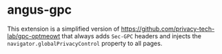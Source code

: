 # angus-gpc

This extension is a simplified version of https://github.com/privacy-tech-lab/gpc-optmeowt that always adds `Sec-GPC` headers and injects the `navigator.globalPrivacyControl` property to all pages.
